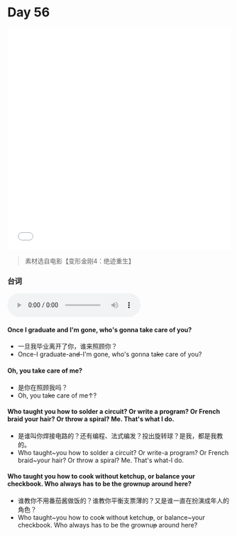 # Day 56

<iframe src="//player.bilibili.com/player.html?bvid=BV17x4y1N7Ed&page=1&high_quality=1&danmaku=0&autoplay=0" allowfullscreen="allowfullscreen" width="100%" height="500" scrolling="no" frameborder="0" sandbox="allow-top-navigation allow-same-origin allow-forms allow-scripts"></iframe>

> 素材选自电影【变形金刚4：绝迹重生】

### 台词

<audio controls="controls">
  <source type="audio/mpeg" src="audio/111.wav"></source>
  <p>Your browser does not support the audio element.</p>
</audio>

#### Once I graduate and I'm gone, who's  gonna take care of you?

+ 一旦我毕业离开了你，谁来照顾你？
+ Once-I graduate-an<s>d</s>-I'm gone, who's gonna ta<s>ke</s> care of you?

#### Oh, you take care of me?

+ 是你在照顾我吗？
+ Oh, you ta<s>ke</s> care of me↑?

#### Who taught you how to solder a circuit? Or write a program? Or French braid your hair? Or throw a spiral? Me. That's what I do.

+ 是谁叫你焊接电路的？还有编程、法式编发？投出旋转球？是我，都是我教的。
+ Who taught~you how to solder a circuit? Or write-a program? Or French braid~your hair? Or throw a spiral? Me. That's what-I do.

#### Who taught you how to cook without ketchup, or balance your checkbook. Who always has to be the grownup around here?

+ 谁教你不用番茄酱做饭的？谁教你平衡支票薄的？又是谁一直在扮演成年人的角色？
+ Who taught~you how to coo<s>k</s> withou<s>t</s> ketchu<s>p</s>, or balance~your checkbook. Who always has to be the grownu<s>p</s> around here?
